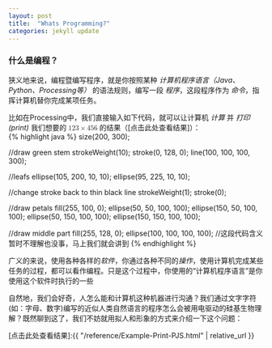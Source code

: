 ```yaml
---
layout: post
title:  "Whats Programming?"
categories: jekyll update
---
```

### 什么是编程？  

狭义地来说，编程暨编写程序，就是你按照某种 *计算机程序语言（Java、Python、Processing等）* 的语法规则，编写一段 *程序*，这段程序作为 *命令*，指挥计算机替你完成某项任务。  

比如在Processing中，我们直接输入如下代码，就可以让计算机 *计算* 并 *打印(print)* 我们想要的
    <math xmlns="http://www.w3.org/1998/Math/MathML" display="inline">
    <semantics>
      <mrow>
        <mn>123</mn>
        <mo>×</mo>
        <mn>456</mn>
      </mrow>
    </semantics>
    </math>
的结果（[点击此处查看结果]）：  
{% highlight java %}
   size(200, 300);

   //draw green stem
   strokeWeight(10);
   stroke(0, 128, 0);
   line(100, 100, 100, 300);

   //leafs
   ellipse(105, 200, 10, 10);
   ellipse(95, 225, 10, 10);

   //change stroke back to thin black line
   strokeWeight(1);
   stroke(0);

   //draw petals
   fill(255, 100, 0);
   ellipse(50, 50, 100, 100);
   ellipse(150, 50, 100, 100);
   ellipse(50, 150, 100, 100);
   ellipse(150, 150, 100, 100);

   //draw middle part
   fill(255, 128, 0);
   ellipse(100, 100, 100, 100);
//这段代码含义暂时不理解也没事，马上我们就会讲到
{% endhighlight %}

广义的来说，使用各种各样的*软件*，你通过各种不同的*操作*，使用计算机完成某些任务的过程，都可以看作编程。只是这个过程中，你使用的“计算机程序语言”是你使用这个软件时执行的一些  

自然地，我们会好奇，人怎么能和计算机这种机器进行沟通？我们通过文字字符(如：字母、数字)编写的近似人类自然语言的程序怎么会被用电驱动的硅基生物理解？既然聊到这了，我们不妨就用拟人和形象的方式来介绍一下这个问题：  

[点击此处查看结果]:{{ "/reference/Example-Print-PJS.html" | relative_url }}
